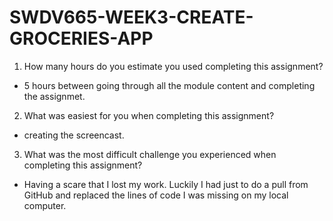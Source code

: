# SWDV665-WEEK3-CREATE-GROCERIES-APP

1. How many hours do you estimate you used completing this assignment?
- 5 hours between going through all the module content and completing the assignmet.
2. What was easiest for you when completing this assignment?
- creating the screencast.
3. What was the most difficult challenge you experienced when completing this assignment?
- Having a scare that I lost my work. Luckily I had just to do a pull from GitHub and replaced
the lines of code I was missing on my local computer.
